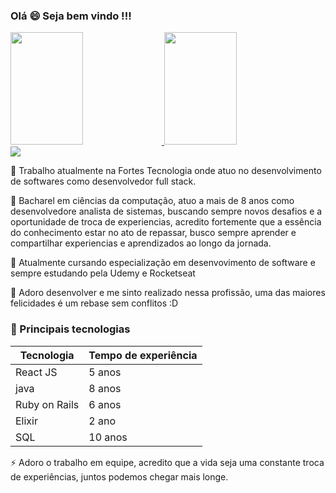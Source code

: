 ### Olá 😄 Seja bem vindo !!!


<div >
  <a href="https://github.com/DeivideDD">
  <img width="48%" height="180em" src="https://github-readme-stats.vercel.app/api?username=deivideDD&show_icons=true&theme=dark&include_all_commits=true&count_private=true"/>
  <img <img width="48%" height="180em" src="https://github-readme-stats.vercel.app/api/top-langs/?username=deivided&layout=compact&langs_count=7&theme=dark"/>
</div>

<div>
  <a href="https://www.linkedin.com/in/deivide-duarte/" target="_blank"><img src="https://img.shields.io/badge/-LinkedIn-%230077B5?style=for-the-badge&logo=linkedin&logoColor=white" target="_blank"></a> 
</div>

🚀 Trabalho atualmente na Fortes Tecnologia onde atuo no desenvolvimento de softwares como desenvolvedor full stack.

 💬 Bacharel em ciências da computação, atuo a mais de 8 anos como desenvolvedore analista de sistemas, buscando sempre novos desafios e a oportunidade de troca de experiencias, acredito fortemente que a essência do conhecimento estar no ato de repassar, busco sempre aprender e compartilhar experiencias e aprendizados ao longo da jornada.
 
 🌱 Atualmente cursando especialização em desenvovimento de software e sempre estudando pela Udemy e Rocketseat
 
 
 👯 Adoro desenvolver e me sinto realizado nessa profissão, uma das maiores felicidades é um rebase sem conflitos :D 
 
 
### 🔭 Principais tecnologias
 Tecnologia   | Tempo de experiência
------------- | ---------------------
React JS      | 5 anos
java          | 8 anos
Ruby on Rails | 6 anos
Elixir        | 2 ano
SQL           | 10 anos


⚡ Adoro o trabalho em equipe, acredito que a vida seja uma constante troca de experiências, juntos podemos chegar mais longe.
<!--
**DeivideD/DeivideD** is a ✨ _special_ ✨ repository because its `README.md` (this file) appears on your GitHub profile.

Here are some ideas to get you started:

- 🔭 I’m currently working on ...
- 🌱 I’m currently learning ...
- 👯 I’m looking to collaborate on ...
- 🤔 I’m looking for help with ...
- 💬 Ask me about ...
- 📫 How to reach me: ...
- 😄 Pronouns: ...
- ⚡ Fun fact: ...
🚀

### Ola 👋
I am recent engineering graduate looking for opportunities and collabaration in projects related to data science and deep learning.
- 🔭 I’m currently working on image classification (also, I am brushing up my data structures and algorithms skills regularly).
- 🌱 I’m currently learning Computer Vision and Deep Learning techniques using PyTorch.
- 🤝 I’m looking to collaborate on data science and deep learning projects. 

-->
